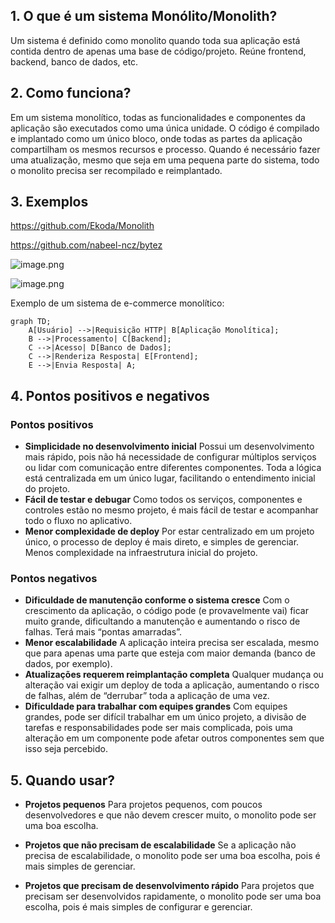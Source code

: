 ## 1. O que é um sistema Monólito/Monolith?

Um sistema é definido como monolito quando toda sua aplicação está contida dentro de apenas uma base de código/projeto. Reúne frontend, backend, banco de dados, etc.

## 2. Como funciona?

Em um sistema monolítico, todas as funcionalidades e componentes da aplicação são executados como uma única unidade. O código é compilado e implantado como um único bloco, onde todas as partes da aplicação compartilham os mesmos recursos e processo. Quando é necessário fazer uma atualização, mesmo que seja em uma pequena parte do sistema, todo o monolito precisa ser recompilado e reimplantado.

## 3. Exemplos

https://github.com/Ekoda/Monolith

https://github.com/nabeel-ncz/bytez

![image.png](attachment:1dc8c92d-5de6-4782-b636-d81290a22bcb:image.png)

![image.png](attachment:30099d2c-5f2d-40f6-acb7-7ce19e4ed304:image.png)

Exemplo de um sistema de e-commerce monolítico:

```mermaid
graph TD;
    A[Usuário] -->|Requisição HTTP| B[Aplicação Monolítica];
    B -->|Processamento| C[Backend];
    C -->|Acesso| D[Banco de Dados];
    C -->|Renderiza Resposta| E[Frontend];
    E -->|Envia Resposta| A;

```

## 4. Pontos positivos e negativos

### Pontos positivos

- **Simplicidade no desenvolvimento inicial**
  Possui um desenvolvimento mais rápido, pois não há necessidade de configurar múltiplos serviços ou lidar com comunicação entre diferentes componentes. Toda a lógica está centralizada em um único lugar, facilitando o entendimento inicial do projeto.
- **Fácil de testar e debugar**
  Como todos os serviços, componentes e controles estão no mesmo projeto, é mais fácil de testar e acompanhar todo o fluxo no aplicativo.
- **Menor complexidade de deploy**
  Por estar centralizado em um projeto único, o processo de deploy é mais direto, e simples de gerenciar. Menos complexidade na infraestrutura inicial do projeto.

### Pontos negativos

- **Dificuldade de manutenção conforme o sistema cresce**
  Com o crescimento da aplicação, o código pode (e provavelmente vai) ficar muito grande, dificultando a manutenção e aumentando o risco de falhas. Terá mais “pontas amarradas”.
- **Menor escalabilidade**
  A aplicação inteira precisa ser escalada, mesmo que para apenas uma parte que esteja com maior demanda (banco de dados, por exemplo).
- **Atualizações requerem reimplantação completa**
  Qualquer mudança ou alteração vai exigir um deploy de toda a aplicação, aumentando o risco de falhas, além de “derrubar” toda a aplicação de uma vez.
- **Dificuldade para trabalhar com equipes grandes**
  Com equipes grandes, pode ser difícil trabalhar em um único projeto, a divisão de tarefas e responsabilidades pode ser mais complicada, pois uma alteração em um componente pode afetar outros componentes sem que isso seja percebido.

## 5. Quando usar?

- **Projetos pequenos**
  Para projetos pequenos, com poucos desenvolvedores e que não devem crescer muito, o monolito pode ser uma boa escolha.

- **Projetos que não precisam de escalabilidade**
  Se a aplicação não precisa de escalabilidade, o monolito pode ser uma boa escolha, pois é mais simples de gerenciar.

- **Projetos que precisam de desenvolvimento rápido**
  Para projetos que precisam ser desenvolvidos rapidamente, o monolito pode ser uma boa escolha, pois é mais simples de configurar e gerenciar.
